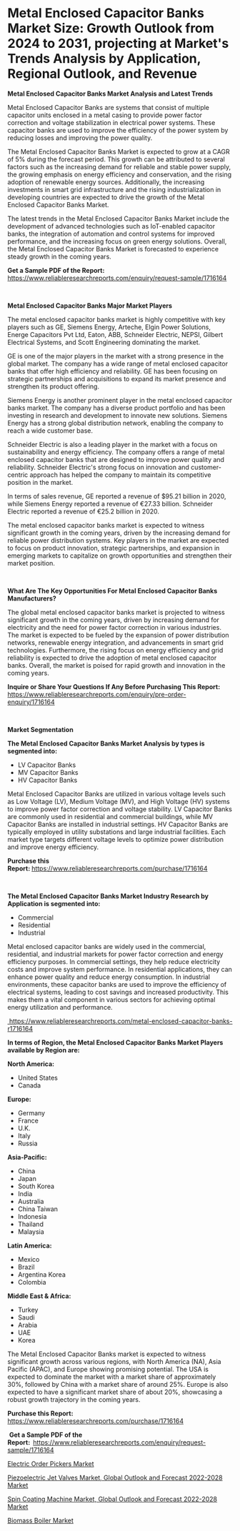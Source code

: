 <p><h1>Metal Enclosed Capacitor Banks Market Size: Growth Outlook from 2024 to 2031, projecting at Market's Trends Analysis by Application, Regional Outlook, and Revenue</h1></p><p><strong>Metal Enclosed Capacitor Banks Market Analysis and Latest Trends</strong></p>
<p><p>Metal Enclosed Capacitor Banks are systems that consist of multiple capacitor units enclosed in a metal casing to provide power factor correction and voltage stabilization in electrical power systems. These capacitor banks are used to improve the efficiency of the power system by reducing losses and improving the power quality.</p><p>The Metal Enclosed Capacitor Banks Market is expected to grow at a CAGR of 5% during the forecast period. This growth can be attributed to several factors such as the increasing demand for reliable and stable power supply, the growing emphasis on energy efficiency and conservation, and the rising adoption of renewable energy sources. Additionally, the increasing investments in smart grid infrastructure and the rising industrialization in developing countries are expected to drive the growth of the Metal Enclosed Capacitor Banks Market.</p><p>The latest trends in the Metal Enclosed Capacitor Banks Market include the development of advanced technologies such as IoT-enabled capacitor banks, the integration of automation and control systems for improved performance, and the increasing focus on green energy solutions. Overall, the Metal Enclosed Capacitor Banks Market is forecasted to experience steady growth in the coming years.</p></p>
<p><strong>Get a Sample PDF of the Report:&nbsp;</strong> <a href="https://www.reliableresearchreports.com/enquiry/request-sample/1716164">https://www.reliableresearchreports.com/enquiry/request-sample/1716164</a></p>
<p>&nbsp;</p>
<p><strong>Metal Enclosed Capacitor Banks Major Market Players</strong></p>
<p><p>The metal enclosed capacitor banks market is highly competitive with key players such as GE, Siemens Energy, Arteche, Elgin Power Solutions, Energe Capacitors Pvt Ltd, Eaton, ABB, Schneider Electric, NEPSI, Gilbert Electrical Systems, and Scott Engineering dominating the market.</p><p>GE is one of the major players in the market with a strong presence in the global market. The company has a wide range of metal enclosed capacitor banks that offer high efficiency and reliability. GE has been focusing on strategic partnerships and acquisitions to expand its market presence and strengthen its product offering.</p><p>Siemens Energy is another prominent player in the metal enclosed capacitor banks market. The company has a diverse product portfolio and has been investing in research and development to innovate new solutions. Siemens Energy has a strong global distribution network, enabling the company to reach a wide customer base.</p><p>Schneider Electric is also a leading player in the market with a focus on sustainability and energy efficiency. The company offers a range of metal enclosed capacitor banks that are designed to improve power quality and reliability. Schneider Electric's strong focus on innovation and customer-centric approach has helped the company to maintain its competitive position in the market.</p><p>In terms of sales revenue, GE reported a revenue of $95.21 billion in 2020, while Siemens Energy reported a revenue of €27.33 billion. Schneider Electric reported a revenue of €25.2 billion in 2020.</p><p>The metal enclosed capacitor banks market is expected to witness significant growth in the coming years, driven by the increasing demand for reliable power distribution systems. Key players in the market are expected to focus on product innovation, strategic partnerships, and expansion in emerging markets to capitalize on growth opportunities and strengthen their market position.</p></p>
<p>&nbsp;</p>
<p><strong>What Are The Key Opportunities For Metal Enclosed Capacitor Banks Manufacturers?</strong></p>
<p><p>The global metal enclosed capacitor banks market is projected to witness significant growth in the coming years, driven by increasing demand for electricity and the need for power factor correction in various industries. The market is expected to be fueled by the expansion of power distribution networks, renewable energy integration, and advancements in smart grid technologies. Furthermore, the rising focus on energy efficiency and grid reliability is expected to drive the adoption of metal enclosed capacitor banks. Overall, the market is poised for rapid growth and innovation in the coming years.</p></p>
<p><strong>Inquire or Share Your Questions If Any Before Purchasing This Report:</strong> <a href="https://www.reliableresearchreports.com/enquiry/pre-order-enquiry/1716164">https://www.reliableresearchreports.com/enquiry/pre-order-enquiry/1716164</a></p>
<p>&nbsp;</p>
<p><strong>Market Segmentation</strong></p>
<p><strong>The Metal Enclosed Capacitor Banks Market Analysis by types is segmented into:</strong></p>
<p><ul><li>LV Capacitor Banks</li><li>MV Capacitor Banks</li><li>HV Capacitor Banks</li></ul></p>
<p><p>Metal Enclosed Capacitor Banks are utilized in various voltage levels such as Low Voltage (LV), Medium Voltage (MV), and High Voltage (HV) systems to improve power factor correction and voltage stability. LV Capacitor Banks are commonly used in residential and commercial buildings, while MV Capacitor Banks are installed in industrial settings. HV Capacitor Banks are typically employed in utility substations and large industrial facilities. Each market type targets different voltage levels to optimize power distribution and improve energy efficiency.</p></p>
<p><strong>Purchase this Report:&nbsp;</strong><a href="https://www.reliableresearchreports.com/purchase/1716164">https://www.reliableresearchreports.com/purchase/1716164</a></p>
<p>&nbsp;</p>
<p><strong>The Metal Enclosed Capacitor Banks Market Industry Research by Application is segmented into:</strong></p>
<p><ul><li>Commercial</li><li>Residential</li><li>Industrial</li></ul></p>
<p><p>Metal enclosed capacitor banks are widely used in the commercial, residential, and industrial markets for power factor correction and energy efficiency purposes. In commercial settings, they help reduce electricity costs and improve system performance. In residential applications, they can enhance power quality and reduce energy consumption. In industrial environments, these capacitor banks are used to improve the efficiency of electrical systems, leading to cost savings and increased productivity. This makes them a vital component in various sectors for achieving optimal energy utilization and performance.</p></p>
<p><a href="https://www.reliableresearchreports.com/metal-enclosed-capacitor-banks-r1716164">&nbsp;https://www.reliableresearchreports.com/metal-enclosed-capacitor-banks-r1716164</a></p>
<p><strong>In terms of Region, the Metal Enclosed Capacitor Banks Market Players available by Region are:</strong></p>
<p>
    <p> <strong> North America: </strong>
        <ul>
            <li>United States</li>
            <li>Canada</li>
        </ul>
        </p> 
    <p> <strong> Europe: </strong>
        <ul>
            <li>Germany</li>
            <li>France</li>
            <li>U.K.</li>
            <li>Italy</li>
            <li>Russia</li>
        </ul>
        </p> 
    <p> <strong> Asia-Pacific: </strong>
        <ul>
            <li>China</li>
            <li>Japan</li>
            <li>South Korea</li>
            <li>India</li>
            <li>Australia</li>
            <li>China Taiwan</li>
            <li>Indonesia</li>
            <li>Thailand</li>
            <li>Malaysia</li>
        </ul>
        </p> 
    <p> <strong> Latin America: </strong>
        <ul>
            <li>Mexico</li>
            <li>Brazil</li>
            <li>Argentina Korea</li>
            <li>Colombia</li>
        </ul>
        </p> 
    <p> <strong> Middle East & Africa: </strong>
        <ul>
            <li>Turkey</li>
            <li>Saudi</li>
            <li>Arabia</li>
            <li>UAE</li>
            <li>Korea</li>
        </ul>
    </p>
    </p>
<p><p>The Metal Enclosed Capacitor Banks market is expected to witness significant growth across various regions, with North America (NA), Asia Pacific (APAC), and Europe showing promising potential. The USA is expected to dominate the market with a market share of approximately 30%, followed by China with a market share of around 25%. Europe is also expected to have a significant market share of about 20%, showcasing a robust growth trajectory in the coming years.</p></p>
<p><strong>Purchase this Report: </strong><a href="https://www.reliableresearchreports.com/purchase/1716164">https://www.reliableresearchreports.com/purchase/1716164</a></p>
<p>&nbsp;<strong>Get a Sample PDF of the Report:&nbsp;&nbsp;</strong><a href="https://www.reliableresearchreports.com/enquiry/request-sample/1716164">https://www.reliableresearchreports.com/enquiry/request-sample/1716164</a></p>
<p><strong></strong></p>
<p><p><a href="https://issuu.com/reportprime-2/docs/electric-order-pickers-market-size-2030.pptx">Electric Order Pickers Market</a></p><p><a href="https://www.linkedin.com/pulse/piezoelectric-jet-valves-market-global-outlook-forecast-2022-2028-jyrxf?trackingId=f71WRIOqu3F9URbLbCzIZg%3D%3D">Piezoelectric Jet Valves Market, Global Outlook and Forecast 2022-2028 Market</a></p><p><a href="https://www.linkedin.com/pulse/insights-spin-coating-machine-market-global-outlook-forecast-phduf?trackingId=KJirO99Qc1TE9lftFOBVJw%3D%3D">Spin Coating Machine Market, Global Outlook and Forecast 2022-2028 Market</a></p><p><a href="https://github.com/SheilaBruen2023/Market-Research-Report-List-1/blob/main/biomass-boiler-market.md">Biomass Boiler Market</a></p></p>